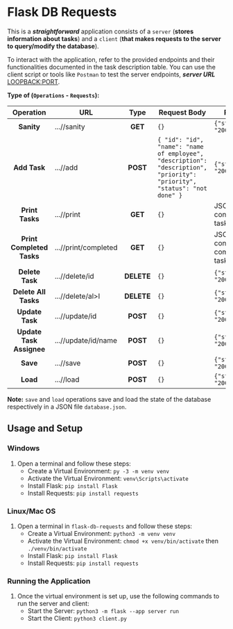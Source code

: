 # Flask DB Requests

This is a ***straightforward*** application consists of a `server` (**stores information about tasks**) and a `client` (**that makes requests to the server to query/modify the database**).

To interact with the application, refer to the provided endpoints and their functionalities documented in the task description table. You can use the client script or tools like `Postman` to test the server endpoints, ***server URL*** [LOOPBACK:PORT](<http://127.0.0.1:5000/>).

**Type of (`Operations` - `Requests`):**

| **Operation**           | URL                                          |**Type**| Request Body                  | Response                     |
|:-----------------------:|----------------------------------------------|:------:|-------------------------------|------------------------------|
| **Sanity**              | ...//sanity               |**GET** | `{}`                          | `{"status_code": "200"}`     |
| **Add Task**            | ...//add                 |**POST**| `{ "id": "id", "name": "name of employee", "description": "description", "priority": "priority", "status": "not done" }` | `{"status_code": "200"}`     |
| **Print Tasks**          | ...//print              |**GET**| `{}`                          | JSON containing all tasks   |
| **Print Completed Tasks**| ...//print/completed    |**GET**| `{}`                          | JSON containing completed tasks |
| **Delete Task**         | ...//delete/id           |**DELETE**| `{}`                          | `{"status_code": "200"}`     |
| **Delete All Tasks**     | ...//delete/al>l        |**DELETE**| `{}`                          | `{"status_code": "200"}`     |
| **Update Task**          | ...//update/id          |**POST**| `{}`                          | `{"status_code": "200"}`     |
| **Update Task Assignee** | ...//update/id/name     |**POST**| `{}`                          | `{"status_code": "200"}`     |
| **Save**                 | ...//save               |**POST**| `{}`                          | `{"status_code": "200"}`     |
| **Load**                 | ...//load               |**POST**| `{}`                          | `{"status_code": "200"}`     |

**Note:** `save` and `load` operations save and load the state of the database respectively in a JSON file `database.json`.

## Usage and Setup

### Windows

1. Open a terminal and follow these steps:
   - Create a Virtual Environment: `py -3 -m venv venv`
   - Activate the Virtual Environment: `venv\Scripts\activate`
   - Install Flask: `pip install Flask`
   - Install Requests: `pip install requests`

### Linux/Mac OS

1. Open a terminal in `flask-db-requests` and follow these steps:
   - Create a Virtual Environment: `python3 -m venv venv`
   - Activate the Virtual Environment: `chmod +x venv/bin/activate` then `./venv/bin/activate`
   - Install Flask: `pip install Flask`
   - Install Requests: `pip install requests`

### Running the Application

1. Once the virtual environment is set up, use the following commands to run the server and client:
   - Start the Server: `python3 -m flask --app server run`
   - Start the Client: `python3 client.py`
